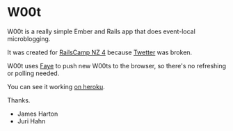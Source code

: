 # W00t

W00t is a really simple Ember and Rails app that does event-local microblogging.

It was created for [RailsCamp NZ 4](http://camp.ruby.org.nz/) because [Twetter](https://github.com/rnielsen/twetter) was broken.

W00t uses [Faye](http://faye.jcoglan.com/) to push new W00ts to the browser, so there's no refreshing or polling needed.

You can see it working [on heroku](http://woot.herokuapp.com/).

Thanks.

- James Harton
- Juri Hahn

